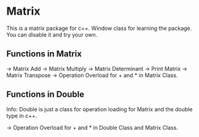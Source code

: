 # Matrix

This is a matrix package for c++.
Window class for learning the package. You can disable it and try your own.

## Functions in Matrix

-> Matrix Add
-> Matrix Multiply
-> Matrix Determinant
-> Print Matrix
-> Matrix Transpose
-> Operation Overload for + and * in Matrix Class.

## Functions in Double
Info: Double is just a class for operation loading for Matrix and the double type in c++.

-> Operation Overload for + and * in Double Class and Matrix Class.
